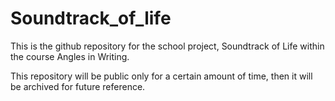# Soundtrack_of_life

This is the github repository for the school project, Soundtrack of Life within the course Angles in Writing. 

This repository will be public only for a certain amount of time, then it will be archived for future reference.

